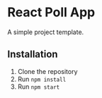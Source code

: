 # React Poll App 

A simple project template.

## Installation

1. Clone the repository
2. Run `npm install`
3. Run `npm start`

